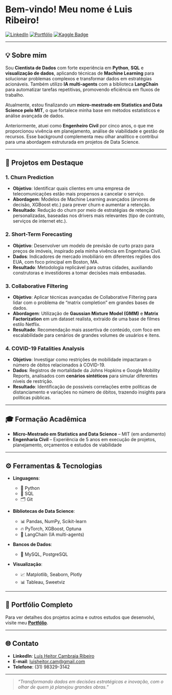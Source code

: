 # Bem-vindo! Meu nome é **Luis Ribeiro**! 



[![LinkedIn](https://img.shields.io/badge/-LinkedIn-blue?style=flat&logo=Linkedin&logoColor=white)](https://www.linkedin.com)
[![Portfólio](https://img.shields.io/badge/Portfólio-Visitar-success?style=flat&logo=firefox)](https://luisheitorcam.wixsite.com/port)
[![Kaggle Badge](https://img.shields.io/badge/-Kaggle-blue?style=flat&logo=kaggle&logoColor=white)](https://www.kaggle.com/luisheitorribeiro)


---
## 💡 Sobre mim
Sou **Cientista de Dados** com forte experiência em **Python**, **SQL** e **visualização de dados**, aplicando técnicas de **Machine Learning** para solucionar problemas complexos e transformar dados em estratégias acionáveis. Também utilizo **IA multi-agents** com a biblioteca **LangChain** para automatizar tarefas repetitivas, promovendo eficiência em fluxos de trabalho.

Atualmente, estou finalizando um **micro-mestrado em Statistics and Data Science pelo MIT**, o que fortalece minha base em métodos estatísticos e análise avançada de dados.

Anteriormente, atuei como **Engenheiro Civil** por cinco anos, o que me proporcionou vivência em planejamento, análise de viabilidade e gestão de recursos. Esse background complementa meu olhar analítico e contribui para uma abordagem estruturada em projetos de Data Science.

---

## 🚀 Projetos em Destaque
### 1. Churn Prediction
- **Objetivo**: Identificar quais clientes em uma empresa de telecomunicações estão mais propensos a cancelar o serviço.  
- **Abordagem**: Modelos de Machine Learning avançados (árvores de decisão, XGBoost etc.) para prever churn e aumentar a retenção.  
- **Resultado**: Redução do churn por meio de estratégias de retenção personalizadas, baseadas nos drivers mais relevantes (tipo de contrato, serviços de internet etc.).

### 2. Short-Term Forecasting
- **Objetivo**: Desenvolver um modelo de previsão de curto prazo para preços de imóveis, inspirado pela minha vivência em Engenharia Civil.  
- **Dados**: Indicadores de mercado imobiliário em diferentes regiões dos EUA, com foco principal em Boston, MA.  
- **Resultado**: Metodologia replicável para outras cidades, auxiliando construtoras e investidores a tomar decisões mais embasadas.

### 3. Collaborative Filtering
- **Objetivo**: Aplicar técnicas avançadas de Collaborative Filtering para lidar com o problema de “matrix completion” em grandes bases de dados.  
- **Abordagem**: Utilização de **Gaussian Mixture Model (GMM)** e **Matrix Factorization** em um dataset realista, extraído de uma base de filmes estilo Netflix.  
- **Resultado**: Recomendação mais assertiva de conteúdo, com foco em escalabilidade para cenários de grandes volumes de usuários e itens.

### 4. COVID-19 Fatalities Analysis
- **Objetivo**: Investigar como restrições de mobilidade impactaram o número de óbitos relacionados à COVID-19.  
- **Dados**: Registros de mortalidade da Johns Hopkins e Google Mobility Reports, analisados com **cenários sintéticos** para simular diferentes níveis de restrição.  
- **Resultado**: Identificação de possíveis correlações entre políticas de distanciamento e variações no número de óbitos, trazendo insights para políticas públicas.

---

## 🎓 Formação Acadêmica
- **Micro-Mestrado em Statistics and Data Science** – MIT (em andamento)  
- **Engenharia Civil** – Experiência de 5 anos em execução de projetos, planejamento, orçamentos e estudos de viabilidade

---

## ⚙️ Ferramentas & Tecnologias
- **Linguagens**:  
  - 🐍 Python  
  - 🐘 SQL  
  - 🗂️ Git

- **Bibliotecas de Data Science**:  
  - 📊 Pandas, NumPy, Scikit-learn  
  - 🔥 PyTorch, XGBoost, Optuna
  - 🤖 LangChain (IA multi-agents)

- **Bancos de Dados**:  
  - 💾 MySQL, PostgreSQL

- **Visualização**:  
  - 📈 Matplotlib, Seaborn, Plotly  
  - 📊 Tableau, Sweetviz

---

## 📂 Portfólio Completo
Para ver detalhes dos projetos acima e outros estudos que desenvolvi, visite meu [**Portfólio**](https://luisheitorcam.wixsite.com/port). 

---

## 🌐 Contato
- **LinkedIn**: [Luís Heitor Cambraia Ribeiro](https://www.linkedin.com)  
- **E-mail**: luisheitor.cam@gmail.com
- **Telefone**: (31) 98329-3142

---

> *“Transformando dados em decisões estratégicas e inovação, com o olhar de quem já planejou grandes obras.”*

